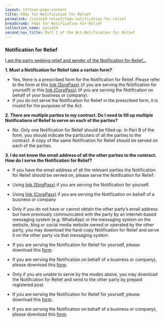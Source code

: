 ```yaml
---
layout: leftnav-page-content
title: FAQs for Notification for Relief
permalink: /covid19-relief/faqs-notification-for-relief
breadcrumb: FAQs for Notification for Relief
collection_name: covid19
second_nav_title: Part 2 of the Act-Notification for Relief
---
```


### Notification for Relief ###
<u>I am the party seeking relief and sender of the Notification for Relief…</u>

**1. Must a Notification for Relief take a certain form?**  

*	Yes, there is a prescribed form for the Notification for Relief. Please refer to the form at this [link (SingPass)](https://go.gov.sg/notification-for-relief-singpass) (if you are serving the Notification for yourself) or this [link (CorpPass)](https://go.gov.sg/notification-for-relief-corppass) (if you are serving the Notification on behalf of your business or company). 
*	If you do not serve the Notification for Relief in the prescribed form, it is invalid for the purposes of the Act.

**2. There are multiple parties to my contract. Do I need to fill up multiple Notifications of Relief to serve on each of the parties?** 

*	No. Only one Notification for Relief should be filled up. In Part B of the form, you should indicate the particulars of all the parties to the contract. A copy of the same Notification for Relief should be served on each of the parties. 

**3. I do not know the email address of all the other parties to the contract. How do I serve the Notification for Relief?** 

*	If you have the email address of all the relevant parties the Notification for Relief should be served on, please serve the Notification for Relief: 
  *	Using [link (SingPass)](https://go.gov.sg/notification-for-relief-singpass)  if you are serving the Notification for yourself.
  *	Using [link (CorpPass)](https://go.gov.sg/notification-for-relief-corppass) if you are serving the Notification on behalf of a business or company

*	Only if you do not have or cannot obtain the other party’s email address but have previously communicated with the party by an internet-based messaging system (e.g. WhatsApp) or the messaging system on the website, blog or social media website owned or operated by the other party, you may download the hard-copy Notification for Relief and serve it on the other party via that messaging system. 
  * If you are serving the Notification for Relief for yourself, please download this [form](https://www.mlaw.gov.sg/files/covid19-forms/Form-1-Individual.pdf).
  * If you are serving the Notification on behalf of a business or company), please download this [form](https://www.mlaw.gov.sg/files/covid19-forms/Form-1-Entity.pdf). 
 
*	Only if you are unable to serve by the modes above, you may download the Notification for Relief and send to the other party by prepaid registered post.
  * If you are serving the Notification for Relief for yourself, please download this [form](https://www.mlaw.gov.sg/files/covid19-forms/Form-1-Individual.pdf).
  * If you are serving the Notification on behalf of a business or company), please download this [form](https://www.mlaw.gov.sg/files/covid19-forms/Form-1-Entity.pdf). 
 
 
